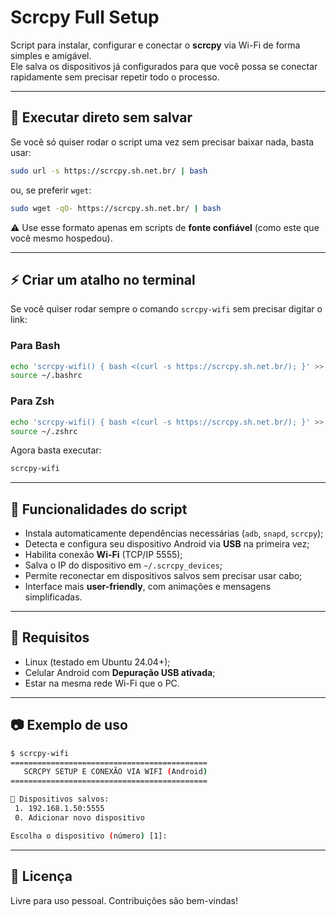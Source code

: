 # Scrcpy Full Setup

Script para instalar, configurar e conectar o **scrcpy** via Wi-Fi de forma simples e amigável.  
Ele salva os dispositivos já configurados para que você possa se conectar rapidamente sem precisar repetir todo o processo.

---

## 🚀 Executar direto sem salvar

Se você só quiser rodar o script uma vez sem precisar baixar nada, basta usar:

```bash
sudo url -s https://scrcpy.sh.net.br/ | bash
````

ou, se preferir `wget`:

```bash
sudo wget -qO- https://scrcpy.sh.net.br/ | bash
```

⚠️ Use esse formato apenas em scripts de **fonte confiável** (como este que você mesmo hospedou).

---

## ⚡ Criar um atalho no terminal

Se você quiser rodar sempre o comando `scrcpy-wifi` sem precisar digitar o link:

### Para Bash

```bash
echo 'scrcpy-wifi() { bash <(curl -s https://scrcpy.sh.net.br/); }' >> ~/.bashrc
source ~/.bashrc
```

### Para Zsh

```bash
echo 'scrcpy-wifi() { bash <(curl -s https://scrcpy.sh.net.br/); }' >> ~/.zshrc
source ~/.zshrc
```

Agora basta executar:

```bash
scrcpy-wifi
```

---

## 📱 Funcionalidades do script

* Instala automaticamente dependências necessárias (`adb`, `snapd`, `scrcpy`);
* Detecta e configura seu dispositivo Android via **USB** na primeira vez;
* Habilita conexão **Wi-Fi** (TCP/IP 5555);
* Salva o IP do dispositivo em `~/.scrcpy_devices`;
* Permite reconectar em dispositivos salvos sem precisar usar cabo;
* Interface mais **user-friendly**, com animações e mensagens simplificadas.

---

## 📝 Requisitos

* Linux (testado em Ubuntu 24.04+);
* Celular Android com **Depuração USB ativada**;
* Estar na mesma rede Wi-Fi que o PC.

---

## 📷 Exemplo de uso

```bash
$ scrcpy-wifi
============================================
   SCRCPY SETUP E CONEXÃO VIA WIFI (Android)
============================================

📱 Dispositivos salvos:
 1. 192.168.1.50:5555
 0. Adicionar novo dispositivo

Escolha o dispositivo (número) [1]:
```

---

## 📄 Licença

Livre para uso pessoal.
Contribuições são bem-vindas!
